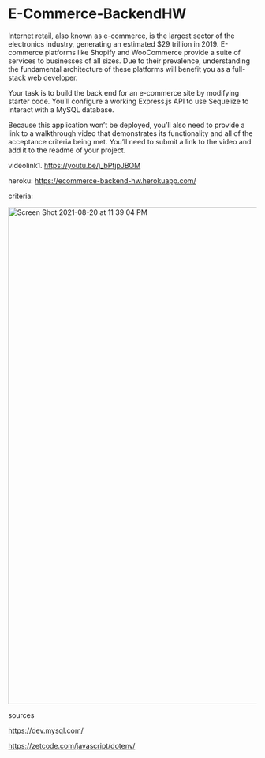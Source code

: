 # E-Commerce-BackendHW
Internet retail, also known as e-commerce, is the largest sector of the electronics industry, generating an estimated $29 trillion in 2019. E-commerce platforms like Shopify and WooCommerce provide a suite of services to businesses of all sizes. Due to their prevalence, understanding the fundamental architecture of these platforms will benefit you as a full-stack web developer.

Your task is to build the back end for an e-commerce site by modifying starter code. You’ll configure a working Express.js API to use Sequelize to interact with a MySQL database.

Because this application won’t be deployed, you’ll also need to provide a link to a walkthrough video that demonstrates its functionality and all of the acceptance criteria being met. You’ll need to submit a link to the video and add it to the readme of your project.

videolink1.  https://youtu.be/j_bPtjpJBOM

heroku: https://ecommerce-backend-hw.herokuapp.com/








criteria:


<img width="1007" alt="Screen Shot 2021-08-20 at 11 39 04 PM" src="https://user-images.githubusercontent.com/85514179/130309364-710a8153-f309-4192-affc-a6d8a690e738.png">


sources 


https://dev.mysql.com/


https://zetcode.com/javascript/dotenv/
